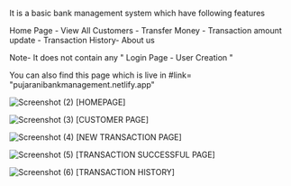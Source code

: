 It is a basic bank management system which have following features

Home Page - View All Customers - Transfer Money - Transaction amount update - Transaction History- About us

Note- It does not contain any " Login Page - User Creation "

You can also find this page which is live in #link= "pujaranibankmanagement.netlify.app"

![Screenshot (2)](https://user-images.githubusercontent.com/119795482/206703289-0d4ab611-9d49-43cb-9cfb-50efdcf75323.png)
[HOMEPAGE]

![Screenshot (3)](https://user-images.githubusercontent.com/119795482/206703880-461e200b-4c93-4951-bae3-d3ccae627b06.png)
[CUSTOMER PAGE]

![Screenshot (4)](https://user-images.githubusercontent.com/119795482/206704649-8729cce8-788d-4b22-8843-3d5b34c7d081.png)
[NEW TRANSACTION PAGE]

![Screenshot (5)](https://user-images.githubusercontent.com/119795482/206704742-b63e9a6a-7762-4969-b437-ca7baa6dbc70.png)
[TRANSACTION SUCCESSFUL PAGE]

![Screenshot (6)](https://user-images.githubusercontent.com/119795482/206704886-dec7ccf6-fa9b-4f52-b50f-48ab11dd4c8b.png)
[TRANSACTION HISTORY]
